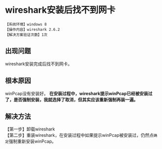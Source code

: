 # wireshark安装后找不到网卡
`【系统环境】windows 8`  
`【操作内容】wireshark 2.6.2`  
`【解决方案验证次数】1次`  
## <i class="fa fa-question-circle"></i> 出现问题
wireshark安装完成后找不到网卡。
## <i class="fa fa-bullseye"></i> 根本原因
winPcap没有安装好。
**在安装过程中，wireshark提示winPcap已经被安装过了，是否强制安装，我就选择了取消，但其实应该重新强制再装一遍。**
## <i class="fa fa-check-circle"></i> 解决方法
【第一步】卸载wireshark  
【第二步】重装wireshark，在安装过程中如果提示winPcap被安装过，仍然点`确定`强制重新安装winPcap。
